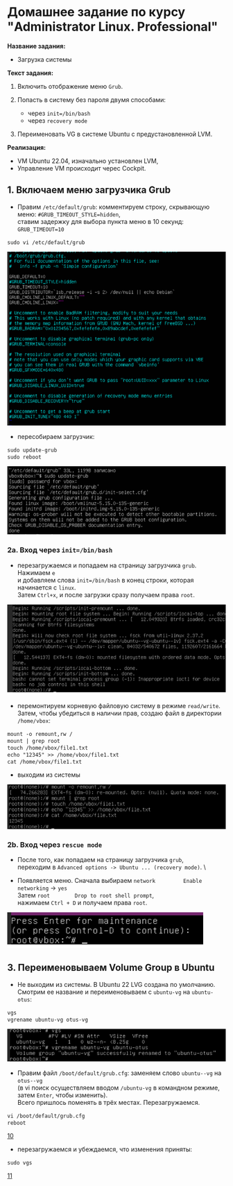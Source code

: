 # Домашнее задание по курсу "Administrator Linux. Professional"

**Название задания:** 

  - Загрузка системы

**Текст задания:** 

  1. Включить отображение меню ```Grub```.

  2. Попасть в систему без пароля двумя способами:
     - через ```init=/bin/bash```
     - через ```recovery mode```

  3. Переименовать VG в системе Ubuntu с предустановленной LVM. 

**Реализация:**

  - VM Ubuntu 22.04, изначально установлен LVM,
  - Управление VM происходит черес Cockpit.

## 1. Включаем меню загрузчика Grub

  - Правим ```/etc/default/grub```: комментируем строку, скрывающую меню: ```#GRUB_TIMEOUT_STYLE=hidden```, \
    ставим задержку для выбора пункта меню в 10 секунд: ```GRUB_TIMEOUT=10```
    
```
sudo vi /etc/default/grub
```

![01](./screenshots/01.png)

 - пересобираем загрузчик:

```
sudo update-grub
sudo reboot
```

![02](./screenshots/02.png)

### 2a. Вход через ```init=/bin/bash```

 - перезагружаемся и попадаем на страницу загрузчика ```grub```.  Нажимаем ```e``` \
  и добавляем слова ```init=/bin/bash``` в конец строки, которая начинается с ```linux```. \
  Затем ```Ctrl+x```, и после загрузки сразу получаем права ```root```.

![03](./screenshots/03.png)

 - перемонтируем корневую файловую систему в режиме ```read/write```. \
   Затем, чтобы убедиться в наличии прав, создаю файл в директории ```/home/vbox```:

```
mount -o remount,rw /
mount | grep root
touch /home/vbox/file1.txt
echo "12345" >> /home/vbox/file1.txt 
cat /home/vbox/file1.txt
```

 - выходим из системы

![05](./screenshots/05.png)

### 2b. Вход через ```rescue mode```

 - После того, как попадаем на страницу загрузчика ```grub```, \
   переходим в ```Advanced options -> Ubuntu ... (recovery mode)```. \

 - Появляется меню. Сначала выбираем ```network         Enable networking``` -> ```yes```\
   Затем  ```root        Drop to root shell prompt```, \
   нажимаем ```Ctrl + D``` и получаем права ```root```.

![07](./screenshots/07.png)

## 3. Переименовываем Volume Group в Ubuntu

  - Не выходим из системы. В Ubuntu 22 LVG создана по умолчанию. \
    Смотрим ее название и переименовываем с ```ubuntu-vg``` на ```ubuntu-otus```:

```
vgs
vgrename ubuntu-vg otus-vg
```

![09](./screenshots/09.png)

  - Правим файл ```/boot/default/grub.cfg```: заменяем слово ```ubuntu--vg``` на ```otus--vg``` \
    (в vi поиск осуществляем вводом ```/ubuntu-vg``` в командном режиме, затем ```Enter```, чтобы изменить). \
    Всего пришлось поменять в трёх местах. Перезагружаемся.

```
vi /boot/default/grub.cfg
reboot
```

[10](./screenshots/10.png)

  - перезагружаемся и убеждаемся, что изменения приняты:

```
sudo vgs
```

[11](./screenshots/11.png)
